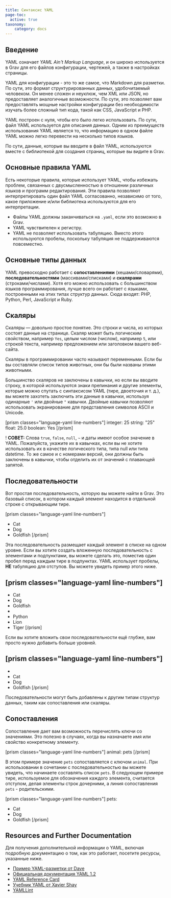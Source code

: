 ```yaml
---
title: Синтаксис YAML
page-toc:
  active: true
taxonomy:
    category: docs
---
```


Введение
-----

YAML означает _YAML Ain't Markup Language_, и он широко используется в Grav для его файлов конфигурации, чертежей, а также в настройках страницы.

YAML для конфигурации - это то же самое, что Markdown для разметки. По сути, это формат структурированных данных, удобочитаемый человеком. Он менее сложен и неуклюж, чем XML или JSON, но предоставляет аналогичные возможности. По сути, это позволяет вам предоставлять мощные настройки конфигурации без необходимости изучать более сложный тип кода, такой как CSS, JavaScript и PHP.

YAML построен с нуля, чтобы его было легко использовать. По сути, файл YAML используется для описания данных. Одним из преимуществ использования YAML является то, что информацию в одном файле YAML можно легко перевести на несколько типов языков.

По сути, данные, которые вы вводите в файл YAML, используются вместе с библиотекой для создания страниц, которые вы видите в Grav.

Основные правила YAML
-----

Есть некоторые правила, которые использует YAML, чтобы избежать проблем, связанных с двусмысленностью в отношении различных языков и программ редактирования. Эти правила позволяют интерпретировать один файл YAML согласованно, независимо от того, какое приложение и/или библиотека используются для его интерпретации.

* Файлы YAML должны заканчиваться на `.yaml`, если это возможно в Grav.
* YAML чувствителен к регистру.
* YAML не позволяет использовать табуляцию. Вместо этого используются пробелы, поскольку табуляция не поддерживаются повсеместно.

Основные типы данных
-----

YAML превосходно работает с **сопоставлениями** (хешами/словарями), **последовательностями** (массивами/списками) и **скалярами** (строками/числами). Хотя его можно использовать с большинством языков программирования, лучше всего он работает с языками, построенными на этих типах структур данных. Сюда входят: PHP, Python, Perl, JavaScript и Ruby.

## Скаляры

Скаляры — довольно простое понятие. Это строки и числа, из которых состоят данные на странице. Скаляр может быть логическим свойством, например `Yes`, целым числом (числом), например `5`, или строкой текста, например предложением или заголовком вашего веб-сайта.

Скаляры в программировании часто называют переменными. Если бы вы составляли список типов животных, они бы были названы этими животными.

Большинство скаляров не заключены в кавычки, но если вы вводите строку, в которой используются знаки препинания и другие элементы, которые можно спутать с синтаксисом YAML (тире, двоеточия и т. д.), вы можете захотеть заключить эти данные в кавычки, используя одинарные `'` или двойные `"` кавычки. Двойные кавычки позволяют использовать экранирование для представления символов ASCII и Unicode.

[prism classes="language-yaml line-numbers"]
integer: 25
string: "25"
float: 25.0
boolean: Yes
[/prism]

! **СОВЕТ:** Слова `true`, `false`, `null`, `~` и даты имеют особое значение в YAML. Пожалуйста, укажите их в кавычках, если вы не хотите использовать их в качестве логического типа, типа null или типа datetime. То же самое и с номерами версий, они должны быть заключены в кавычки, чтобы отделить их от значений с плавающей запятой.

## Последовательности

Вот простая последовательность, которую вы можете найти в Grav. Это базовый список, в котором каждый элемент находится в отдельной строке с открывающим тире.

[prism classes="language-yaml line-numbers"]
- Cat
- Dog
- Goldfish
[/prism]

Эта последовательность размещает каждый элемент в списке на одном уровне. Если вы хотите создать вложенную последовательность с элементами и подпунктами, вы можете сделать это, поместив один пробел перед каждым тире в подпунктах. YAML использует пробелы, **НЕ** табуляцию для отступов. Вы можете увидеть пример этого ниже.

[prism classes="language-yaml line-numbers"]
-
 - Cat
 - Dog
 - Goldfish
-
 - Python
 - Lion
 - Tiger
[/prism]

Если вы хотите вложить свои последовательности ещё глубже, вам просто нужно добавить больше уровней.

[prism classes="language-yaml line-numbers"]
-
 -
  - Cat
  - Dog
  - Goldfish
[/prism]

Последовательности могут быть добавлены к другим типам структур данных, таким как сопоставления или скаляры.

## Сопоставления

Сопоставление дает вам возможность перечислять ключи со значениями. Это полезно в случаях, когда вы назначаете имя или свойство конкретному элементу.

[prism classes="language-yaml line-numbers"]
animal: pets
[/prism]

В этом примере значение `pets` сопоставляется с ключом `animal`. При использовании в сочетании с последовательностью вы можете увидеть, что начинаете составлять список `pets`. В следующем примере тире, используемое для обозначения каждого элемента, считается отступом, делая элементы строк дочерними, а линия сопоставления `pets` - родительскими.

[prism classes="language-yaml line-numbers"]
pets:
 - Cat
 - Dog
 - Goldfish
[/prism]

Resources and Further Documentation
-----

Для получения дополнительной информации о YAML, включая подробную документацию о том, как это работает, посетите ресурсы, указанные ниже.

* [Пример YAML-разметки от Dave](https://github.com/darvid/trine/wiki/YAML-Primer)
* [Официальная документация YAML 1.2](https://yaml.org/spec/1.2/spec.html)
* [YAML Reference Card](https://yaml.org/refcard.html)
* [Учебник YAML от Xavier Shay](http://rhnh.net/2011/01/31/yaml-tutorial)
* [YAMLLint](http://www.yamllint.com/)
